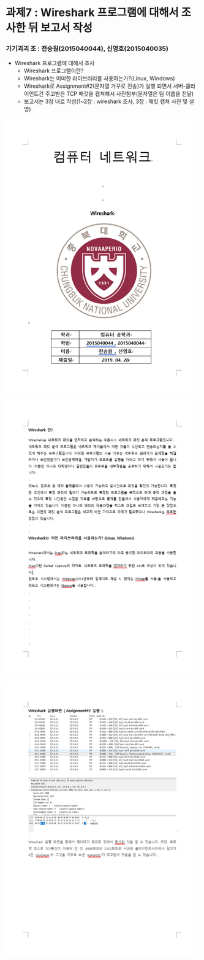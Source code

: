 # 과제7 : Wireshark 프로그램에 대해서 조사한 뒤 보고서 작성

### 기기괴괴 조 : 전승원(2015040044), 신영호(2015040035)

-  Wireshark 프로그램에 대해서 조사
	- Wireshark 프로그램이란?
	- Wireshark는 어떠한 라이브러리를 사용하는가?(Linux, Windows)
	- Wireshark로 Assignment#2(문자열 거꾸로 전송)가 실행 되면서 서버-클라이언트간
	  주고받은 TCP 패킷을 캡쳐해서 사진첨부(문자열은 팀 이름을 전달)
	- 보고서는 3장 내로 작성(1~2장 : wireshark 조사, 3장 : 패킷 캡쳐 사진 및 설명)
	
![result2](./result1.PNG)

![result2](./result2.PNG)

![result2](./result3.PNG)